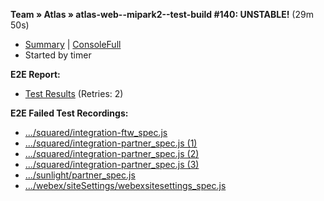 **Team » Atlas » atlas-web--mipark2--test-build #140: UNSTABLE!** (29m 50s)
- [Summary](https://sqbu-jenkins.cisco.com:8443/job/team/job/atlas/job/atlas-web--mipark2--test-build/140) | [ConsoleFull](https://sqbu-jenkins.cisco.com:8443/job/team/job/atlas/job/atlas-web--mipark2--test-build/140/consoleFull)
- Started by timer

**E2E Report:**
- [Test Results](https://sqbu-jenkins.cisco.com:8443/job/team/job/atlas/job/atlas-web--process-junit-results//) (Retries: 2)

**E2E Failed Test Recordings:**
- [.../squared/integration-ftw_spec.js](http://saucelabs.com/jobs/37890665893d4413901654311f508803?auth=301f2261155ca30612f1960d204aeda6)
- [.../squared/integration-partner_spec.js (1)](http://saucelabs.com/jobs/50d47984498f4f15b71c819e1675eb50?auth=95463bc9b623be097f8cd001dc752000)
- [.../squared/integration-partner_spec.js (2)](http://saucelabs.com/jobs/dbdc7db1413e4f96836ca44c1c46b530?auth=6141627525cef2d808b88a21c038b7b2)
- [.../squared/integration-partner_spec.js (3)](http://saucelabs.com/jobs/3532024f607e4f02b7d7068cc4b15824?auth=dc3df77d3082cae9e46fc23ad42a6c53)
- [.../sunlight/partner_spec.js](http://saucelabs.com/jobs/4ef7795c5336474887d74fe0c7116e72?auth=6fd458ee39ca1c606851a9a77c5e4d4e)
- [.../webex/siteSettings/webexsitesettings_spec.js](http://saucelabs.com/jobs/3d93e49905404e5c9601add47bdc7e50?auth=b6c816ea1166cd9c85d2965fbeadb023)
